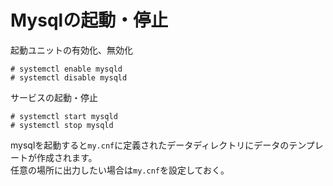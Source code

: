 # Mysqlの起動・停止

起動ユニットの有効化、無効化  

```
# systemctl enable mysqld
# systemctl disable mysqld
```

サービスの起動・停止

```
# systemctl start mysqld
# systemctl stop mysqld
```

mysqlを起動すると`my.cnf`に定義されたデータディレクトリにデータのテンプレートが作成されます。  
任意の場所に出力したい場合は`my.cnf`を設定しておく。  